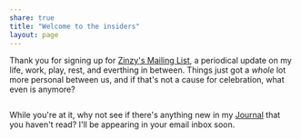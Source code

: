 ```yaml
---
share: true
title: "Welcome to the insiders"
layout: page
---
```

Thank you for signing up for [Zinzy's Mailing List](https://buttondown.email/zinzy), a periodical update on my life, work, play, rest, and everthing in between. Things just got a _whole_ lot more personal between us, and if that's not a cause for celebration, what even is anymore?

<div class="row mb-3">
<div class="col-6"><img src="https://media3.giphy.com/media/l4FGIJdhxful4025y/giphy.gif?cid=790b761112def28978ff7c7b571a8df30b63ad405019ab40&rid=giphy.gif&ct=g" alt=""></div>
<div class="col-6"><img src="https://media3.giphy.com/media/l3mZdSnHSavSnJdEk/giphy.gif?cid=790b7611c335469644ce969f7f1aa3baef1fe3cf4d978e97&rid=giphy.gif&ct=g" alt=""></div>
</div>

While you're at it, why not see if there's anything new in my [Journal](/journal) that you haven't read? I'll be appearing in your email inbox soon.